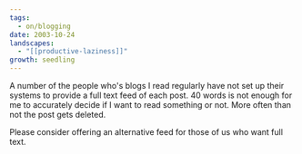 ```yaml
---
tags:
  - on/blogging
date: 2003-10-24
landscapes:
  - "[[productive-laziness]]"
growth: seedling
---
```

A number of the people who's blogs I read regularly have not set up their systems to provide a full text feed of each post. 40 words is not enough for me to accurately decide if I want to read something or not. More often than not the post gets deleted.

Please consider offering an alternative feed for those of us who want full text. 